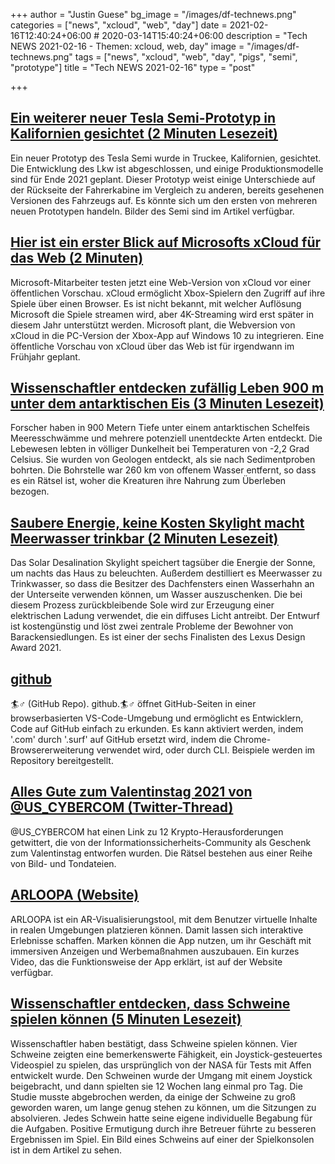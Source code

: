 +++
author = "Justin Guese"
bg_image = "/images/df-technews.png"
categories = ["news", "xcloud", "web", "day"]
date = 2021-02-16T12:40:24+06:00 # 2020-03-14T15:40:24+06:00
description = "Tech NEWS 2021-02-16 - Themen: xcloud, web, day"
image = "/images/df-technews.png"
tags = ["news", "xcloud", "web", "day", "pigs", "semi", "prototype"]
title = "Tech NEWS 2021-02-16"
type = "post"

+++

## [Ein weiterer neuer Tesla Semi-Prototyp in Kalifornien gesichtet (2 Minuten Lesezeit)](https://insideevs.com/news/488280/a-new-tesla-semi-prototype-spotted-california/)

 Ein neuer Prototyp des Tesla Semi wurde in Truckee, Kalifornien, gesichtet. Die Entwicklung des Lkw ist abgeschlossen, und einige Produktionsmodelle sind für Ende 2021 geplant. Dieser Prototyp weist einige Unterschiede auf der Rückseite der Fahrerkabine im Vergleich zu anderen, bereits gesehenen Versionen des Fahrzeugs auf. Es könnte sich um den ersten von mehreren neuen Prototypen handeln. Bilder des Semi sind im Artikel verfügbar.

## [Hier ist ein erster Blick auf Microsofts xCloud für das Web (2 Minuten)](https://www.theverge.com/2021/2/15/22283739/microsoft-xcloud-web-screenshots-cloud-gaming-streaming-browser-features)

 Microsoft-Mitarbeiter testen jetzt eine Web-Version von xCloud vor einer öffentlichen Vorschau. xCloud ermöglicht Xbox-Spielern den Zugriff auf ihre Spiele über einen Browser. Es ist nicht bekannt, mit welcher Auflösung Microsoft die Spiele streamen wird, aber 4K-Streaming wird erst später in diesem Jahr unterstützt werden. Microsoft plant, die Webversion von xCloud in die PC-Version der Xbox-App auf Windows 10 zu integrieren. Eine öffentliche Vorschau von xCloud über das Web ist für irgendwann im Frühjahr geplant.

## [Wissenschaftler entdecken zufällig Leben 900 m unter dem antarktischen Eis (3 Minuten Lesezeit)](https://www.euronews.com/living/2021/02/15/scientists-accidentally-discover-life-900m-under-antarctic-ice)

 Forscher haben in 900 Metern Tiefe unter einem antarktischen Schelfeis Meeresschwämme und mehrere potenziell unentdeckte Arten entdeckt. Die Lebewesen lebten in völliger Dunkelheit bei Temperaturen von -2,2 Grad Celsius. Sie wurden von Geologen entdeckt, als sie nach Sedimentproben bohrten. Die Bohrstelle war 260 km von offenem Wasser entfernt, so dass es ein Rätsel ist, woher die Kreaturen ihre Nahrung zum Überleben bezogen.

## [Saubere Energie, keine Kosten Skylight macht Meerwasser trinkbar (2 Minuten Lesezeit)](https://interestingengineering.com/clean-no-cost-skylight-makes-drinkable-seawater)

 Das Solar Desalination Skylight speichert tagsüber die Energie der Sonne, um nachts das Haus zu beleuchten. Außerdem destilliert es Meerwasser zu Trinkwasser, so dass die Besitzer des Dachfensters einen Wasserhahn an der Unterseite verwenden können, um Wasser auszuschenken. Die bei diesem Prozess zurückbleibende Sole wird zur Erzeugung einer elektrischen Ladung verwendet, die ein diffuses Licht antreibt. Der Entwurf ist kostengünstig und löst zwei zentrale Probleme der Bewohner von Barackensiedlungen. Es ist einer der sechs Finalisten des Lexus Design Award 2021.

## [github](https://github.com/bridgedxyz/github.surf)

🏄♂️ (GitHub Repo). github.🏄♂️ öffnet GitHub-Seiten in einer browserbasierten VS-Code-Umgebung und ermöglicht es Entwicklern, Code auf GitHub einfach zu erkunden. Es kann aktiviert werden, indem '.com' durch '.surf' auf GitHub ersetzt wird, indem die Chrome-Browsererweiterung verwendet wird, oder durch CLI. Beispiele werden im Repository bereitgestellt.

## [Alles Gute zum Valentinstag 2021 von @US_CYBERCOM (Twitter-Thread)](https://mobile.twitter.com/US_CYBERCOM/status/1360906638723547137)

 @US_CYBERCOM hat einen Link zu 12 Krypto-Herausforderungen getwittert, die von der Informationssicherheits-Community als Geschenk zum Valentinstag entworfen wurden. Die Rätsel bestehen aus einer Reihe von Bild- und Tondateien.

## [ARLOOPA (Website)](https://app.arloopa.com/)

 ARLOOPA ist ein AR-Visualisierungstool, mit dem Benutzer virtuelle Inhalte in realen Umgebungen platzieren können. Damit lassen sich interaktive Erlebnisse schaffen. Marken können die App nutzen, um ihr Geschäft mit immersiven Anzeigen und Werbemaßnahmen auszubauen. Ein kurzes Video, das die Funktionsweise der App erklärt, ist auf der Website verfügbar.

## [Wissenschaftler entdecken, dass Schweine spielen können (5 Minuten Lesezeit)](https://www.vice.com/en/article/y3g4d5/pigs-can-game-scientists-discover)

 Wissenschaftler haben bestätigt, dass Schweine spielen können. Vier Schweine zeigten eine bemerkenswerte Fähigkeit, ein Joystick-gesteuertes Videospiel zu spielen, das ursprünglich von der NASA für Tests mit Affen entwickelt wurde. Den Schweinen wurde der Umgang mit einem Joystick beigebracht, und dann spielten sie 12 Wochen lang einmal pro Tag. Die Studie musste abgebrochen werden, da einige der Schweine zu groß geworden waren, um lange genug stehen zu können, um die Sitzungen zu absolvieren. Jedes Schwein hatte seine eigene individuelle Begabung für die Aufgaben. Positive Ermutigung durch ihre Betreuer führte zu besseren Ergebnissen im Spiel. Ein Bild eines Schweins auf einer der Spielkonsolen ist in dem Artikel zu sehen.


